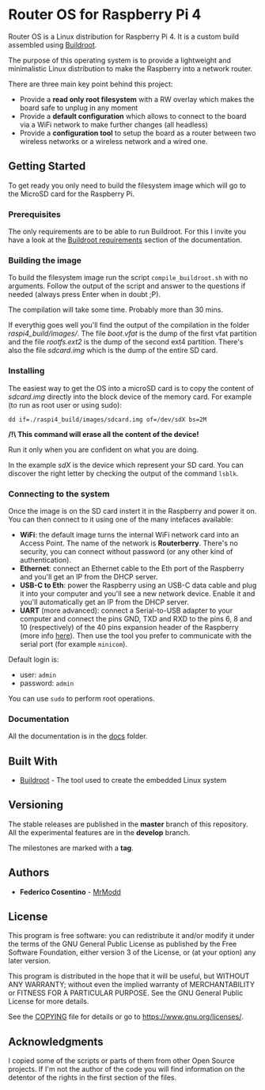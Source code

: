 # Router OS for Raspberry Pi 4

Router OS is a Linux distribution for Raspberry Pi 4.
It is a custom build assembled using [Buildroot](https://buildroot.org/).

The purpose of this operating system is to provide a lightweight and
minimalistic Linux distribution to make the Raspberry into a network router.

There are three main key point behind this project:

- Provide a **read only root filesystem** with a RW overlay
  which makes the board safe to unplug in any moment
- Provide a **default configuration** which allows to connect
  to the board via a WiFi network to make further changes (all headless)
- Provide a **configuration tool** to setup the board as a
  router between two wireless networks or a wireless network and a
  wired one.

## Getting Started

To get ready you only need to build the filesystem image which will go
to the MicroSD card for the Raspberry Pi.

### Prerequisites

The only requirements are to be able to run Buildroot.
For this I invite you have a look at the
[Buildroot requirements](https://buildroot.org/downloads/manual/manual.html#requirement)
section of the documentation.

### Building the image

To build the filesystem image run the script `compile_buildroot.sh` with
no arguments.
Follow the output of the script and answer to the questions if
needed (always press Enter when in doubt ;P).

The compilation will take some time. Probably more than 30 mins.

If everythig goes well you'll find the output of the compilation
in the folder *raspi4_build/images/*.
The file *boot.vfat* is the dump of the first vfat partition and
the file *rootfs.ext2* is the dump of the second ext4 partition.
There's also the file *sdcard.img* which is the dump of the entire
SD card.

### Installing

The easiest way to get the OS into a microSD card is to copy the content
of *sdcard.img* directly into the block device of the memory card.
For example (to run as root user or using sudo):

`dd if=./raspi4_build/images/sdcard.img of=/dev/sdX bs=2M`

**/!\ This command will erase all the content of the device!**

Run it only when you are confident on what you are doing.

In the example *sdX* is the device which represent your SD card.
You can discover the right letter by checking the output of the
command `lsblk`.

### Connecting to the system

Once the image is on the SD card instert it in the Raspberry and power
it on. You can then connect to it using one of the many intefaces
available:

- **WiFi**: the default image turns the internal WiFi network card into
  an Access Point. The name of the network is **Routerberry**. There's
  no security, you can connect without password (or any other kind of
  authentication).
- **Ethernet**: connect an Ethernet cable to the Eth port of the Raspberry
  and you'll get an IP from the DHCP server.
- **USB-C to Eth**: power the Raspberry using an USB-C data cable and plug
  it into your computer and you'll see a new network device. Enable it
  and you'll automatically get an IP from the DHCP server.
- **UART** (more advanced): connect a Serial-to-USB adapter to your
  computer and connect the pins GND, TXD and RXD to the pins 6, 8 and 10
  (respectively) of the 40 pins expansion header of the Raspberry (more
  info [here](https://www.raspberrypi.org/documentation/usage/gpio/)).
  Then use the tool you prefer to communicate with the serial port (for
  example `minicom`).

Default login is:

- user: `admin`
- password: `admin`

You can use `sudo` to perform root operations.

### Documentation

All the documentation is in the [docs](docs/README.md) folder.

## Built With

* [Buildroot](https://buildroot.org/) - The tool used to create the
  embedded Linux system

## Versioning

The stable releases are published in the **master** branch of this
repository. All the experimental features are in the **develop** branch.

The milestones are marked with a **tag**.

## Authors

* **Federico Cosentino** - [MrModd](https://bitbucket.org/MrModd/)

## License

This program is free software: you can redistribute it and/or modify
it under the terms of the GNU General Public License as published by
the Free Software Foundation, either version 3 of the License, or
(at your option) any later version.

This program is distributed in the hope that it will be useful,
but WITHOUT ANY WARRANTY; without even the implied warranty of
MERCHANTABILITY or FITNESS FOR A PARTICULAR PURPOSE.  See the
GNU General Public License for more details.

See the [COPYING](COPYING) file for details
or go to <https://www.gnu.org/licenses/>.

## Acknowledgments

I copied some of the scripts or parts of them from other Open Source
projects. If I'm not the author of the code you will find information
on the detentor of the rights in the first section of the files.
